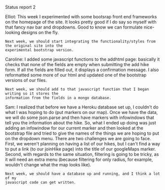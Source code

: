 Status report 2

Elliot:
	This week I experimented with some bootsrap front end frameworks on the homepage of the site. 
	It looks pretty good if I do say so myself with that fancy nav bar and dropdowns.
	Good to know we can formulate nice-looking designs on the fly.

	Next week, we should start integrating the functionality/styles from the original site into the
	experimental bootstrap version. 

Caroline:
	I added some javascript functions to the addhtml page: basically it checks that none of the fields are empty when submitting the add hike form. If all the fields are filled out, it displays a 
	confirmation message. I also reformatted some more of our html and updated one of the bootstrap
	versions of our files.

	Next week, we should add to that javascript function that I began writing so it stores the 
	information from the fields in a mongo database.

Sam: 
	I realized that before we have a Heroku database set up, I couldn't do what I was hoping to do (put markers on our map). Once we have the data, we will do some json.parse and then have markers with infowindows that tell you the information about the hike.
	So, what I ended up doing was just adding an infowindow for our current marker
	and then looked at the bootstrap file and tried to give the names of the things
	we are hoping to put on the dropdown menu.
	There are two challenges we are going to face. First, we weren't planning on
	having a list of our hikes, but I can't find a way to put a link (to our joinHike 
	page) into the title of our googleMaps marker. Second, with regards to the same
	situation, filtering is going to be tricky, as it will need an extra menu (because
	filtering for only radius, for example, wouldn't change what the map looks like).
	
	Next week, we should have a database up and running, and I think a lot of my 
	javascript code can get written.